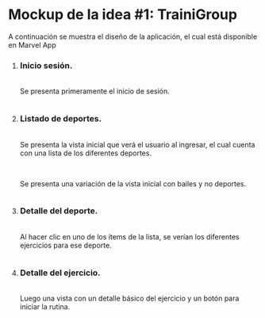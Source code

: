 <h1><b>Mockup de la idea #1: TrainiGroup</b></h1>
<p>A continuación se muestra el diseño de la aplicación, el cual está disponible en <a src="https://marvelapp.com/prototype/jd00500/screen/91402120">Marvel App</a></p>
<ol>
<li><h3>Inicio sesión.</h3>
<p><br>Se presenta primeramente el inicio de sesión.</p>
<img scr="4Vergara/proyecto_electiva/docs/imagenes/login.png">
</li>
<li><h3>Listado de deportes.</h3>
<p><br> Se presenta la vista inicial que verá el usuario al ingresar, el cual cuenta con una lista de los diferentes deportes.</p>
<img scr="4Vergara/proyecto_electiva/docs/imagenes/vista1.png">
<p><br> Se presenta una variación de la vista inicial con bailes y no deportes.</p>
<img scr="4Vergara/proyecto_electiva/docs/imagenes/vista2.png">
</li>
<li><h3>Detalle del deporte.</h3>
<p><br> Al hacer clic en uno de los ítems de la lista, se verían los diferentes ejercicios para ese deporte.</p>
<img scr="4Vergara/proyecto_electiva/docs/imagenes/vista_detalle.png">
</li>
<li><h3>Detalle del ejercicio.</h3>
<p><br> Luego una vista con un detalle básico del ejercicio y un botón para iniciar la rutina.</p>
<img scr="4Vergara/proyecto_electiva/docs/imagenes/vista_rutina.png">
</li>
</ol>
